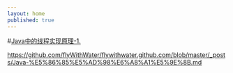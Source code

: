```yaml
---
layout: home
published: true
---
```


#<a href="../Java中的线程实现原理">Java中的线程实现原理-1.</a>

<https://github.com/flyWithWater/flywithwater.github.com/blob/master/_posts/Java-%E5%86%85%E5%AD%98%E6%A8%A1%E5%9E%8B.md>

